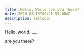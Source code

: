 ```yaml
---
title: Hello, World are you there?
date: 2020-06-10T06:11:53.600Z
description: Hellooo?
---
```

Hello, world........



are you there?